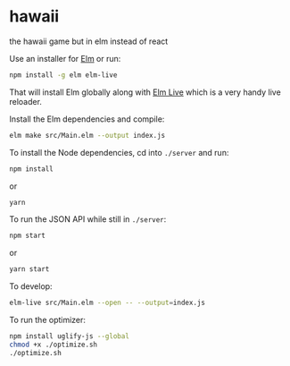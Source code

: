 # hawaii
the hawaii game but in elm instead of react

Use an installer for [Elm](https://guide.elm-lang.org/install.html) or run:
```sh
npm install -g elm elm-live
```
That will install Elm globally along with [Elm Live](https://github.com/wking-io/elm-live) which is a
very handy live reloader.


Install the Elm dependencies and compile:
```sh
elm make src/Main.elm --output index.js
```

To install the Node dependencies, cd into `./server` and run:
```sh
npm install
```
or
```sh
yarn
```

To run the JSON API while still in `./server`:
```sh
npm start
```
or
```sh
yarn start
```

To develop:
```sh
elm-live src/Main.elm --open -- --output=index.js
```

To run the optimizer:
```sh
npm install uglify-js --global
chmod +x ./optimize.sh
./optimize.sh
```

